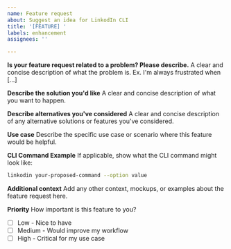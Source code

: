 ```yaml
---
name: Feature request
about: Suggest an idea for LinkodIn CLI
title: '[FEATURE] '
labels: enhancement
assignees: ''

---
```


**Is your feature request related to a problem? Please describe.**
A clear and concise description of what the problem is. Ex. I'm always frustrated when [...]

**Describe the solution you'd like**
A clear and concise description of what you want to happen.

**Describe alternatives you've considered**
A clear and concise description of any alternative solutions or features you've considered.

**Use case**
Describe the specific use case or scenario where this feature would be helpful.

**CLI Command Example**
If applicable, show what the CLI command might look like:
```bash
linkodin your-proposed-command --option value
```

**Additional context**
Add any other context, mockups, or examples about the feature request here.

**Priority**
How important is this feature to you?
- [ ] Low - Nice to have
- [ ] Medium - Would improve my workflow
- [ ] High - Critical for my use case
